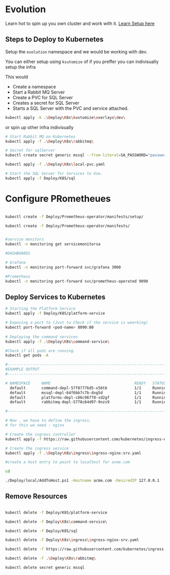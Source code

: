 
# Evolution 


Learn hot to spin up you own cluster and work with it. [Learn Setup here](https://github.com/iamsourabh-in/Evolution/blob/master/Deploy/setup.md)


## Steps to Deploy to Kubernetes
Setup the `evolution` namespace and we would be working with dev.

You can either setup using `ksutomize` of if you preffer you can indivisually setup the infra

This would
- Create a namespace
- Start a Rabbit MQ Server
- Create a PVC for SQL Server
- Creates a secret for SQL Server
- Starts a SQL Server with the PVC and service attached.

```sh
kubectl apply -k .\Deploy\K8s\kustomize\overlays\dev\
```

or spin up other infra indivisually

```sh
# Start Rabbit MQ on Kubernetes
kubectl apply -f .\Deploy\K8s\rabbitmq\

# Secret for sqlServer
kubectl create secret generic mssql --from-literal=SA_PASSWORD="password@1"

kubectl apply -f .\Deploy\K8s\local-pvc.yaml

# Start the SQL Server for Services to Use.
kubectl apply -f Deploy/K8S/sql
```

# Configure PRometheues

```sh

kubectl create -f Deploy/Prometheus-operator/manifests/setup/

kubectl create -f Deploy/Prometheus-operator/manifests/


#service monitors
kubectl -n monitoring get servicemonitorsa 

#DASHBOARDS

# Grafana
kubectl -n monitoring port-forward svc/grafana 3000

#Prometheus
kubectl -n monitoring port-forward svc/prometheus-operated 9090

```


## Deploy Services to Kubernetes

```sh
# Starting the Platform Service
kubectl apply -f Deploy/K8S/platform-service

# Exposing a port to (Just to Check if the service is weorking)
kubectl port-forward <pod-name> 8090:80
 
# Deploying the command services
kubectl apply -f .\Deploy\K8s\command-service\

#Check if all pods are running.
kubectl get pods -A

#-----------------------------------------------------------------------------------------------
#EXAMPLE OUTPUT
#-----------------------------------------------------------------------------------------------

# NAMESPACE     NAME                                     READY   STATUS    RESTARTS         AGE
  default       command-depl-57f87776d5-x56t6            1/1     Running   0                87s
  default       mssql-depl-64f6bb7c7b-dxg5d              1/1     Running   0                151m
  default       platforms-depl-c86c96778-sd2gf           1/1     Running   0                150m
  default       rabbitmq-depl-5778c64d97-9nzs9           1/1     Running   0                18m

#-----------------------------------------------------------------------------------------------

# Now , we have to define the ingress.
# for this we need : nginx

# Create the ingress controller
kubectl apply -f https://raw.githubusercontent.com/kubernetes/ingress-nginx/controller-v1.1.2/deploy/static/provider/cloud/deploy.yaml

# Create the ingress service
kubectl apply -f .\Deploy\K8s\ingress\ingress-nginx-srv.yaml

#create a host entry to point to localhost for acme.com

cd 

./Deploy/local/AddToHost.ps1 -Hostname acme.com -DesiredIP 127.0.0.1

```


## Remove Resources

```sh

kubectl delete -f Deploy/K8S/platform-service

kubectl delete -f Deploy\K8s\command-service\

kubectl delete -f Deploy/K8S/sql

kubectl delete -f Deploy\K8s\ingress\ingress-nginx-srv.yaml

kubectl delete -f https://raw.githubusercontent.com/kubernetes/ingress-nginx/controller-v1.1.2/deploy/static/provider/cloud/deploy.yaml

kubectl delete -f .\Deploy\K8s\rabbitmq\

kubectl delete secret generic mssql 

```
